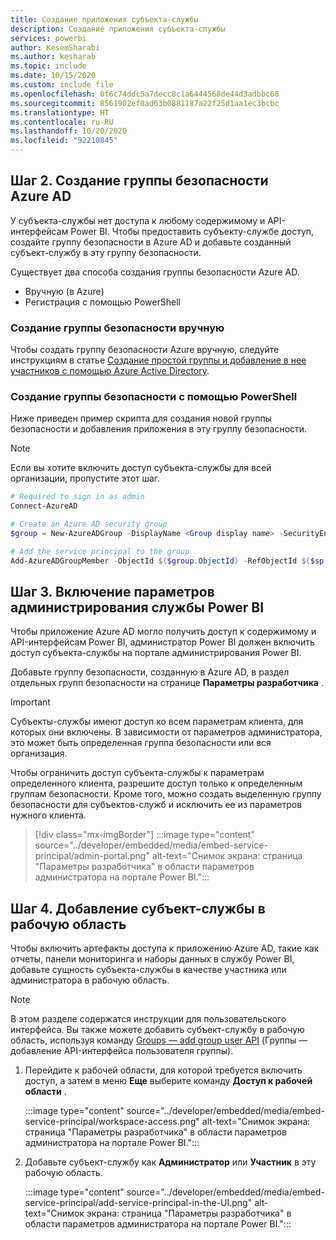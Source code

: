 ```yaml
---
title: Создание приложения субъекта-службы
description: Создание приложения субъекта-службы
services: powerbi
author: KesemSharabi
ms.author: kesharab
ms.topic: include
ms.date: 10/15/2020
ms.custom: include file
ms.openlocfilehash: 0f6c74ddc5a7decc8c1a6444568de44d3adbbc68
ms.sourcegitcommit: 8561902ef0ad63b0881187a22f25d1aa1ec3bcbc
ms.translationtype: HT
ms.contentlocale: ru-RU
ms.lasthandoff: 10/20/2020
ms.locfileid: "92210845"
---
```

## <a name="step-2---create-an-azure-ad-security-group"></a>Шаг 2. Создание группы безопасности Azure AD

У субъекта-службы нет доступа к любому содержимому и API-интерфейсам Power BI. Чтобы предоставить субъекту-службе доступ, создайте группу безопасности в Azure AD и добавьте созданный субъект-службу в эту группу безопасности.

Существует два способа создания группы безопасности Azure AD.
* Вручную (в Azure)
* Регистрация с помощью PowerShell

### <a name="create-a-security-group-manually"></a>Создание группы безопасности вручную

Чтобы создать группу безопасности Azure вручную, следуйте инструкциям в статье [Создание простой группы и добавление в нее участников с помощью Azure Active Directory](/azure/active-directory/fundamentals/active-directory-groups-create-azure-portal). 

### <a name="create-a-security-group-using-powershell"></a>Создание группы безопасности с помощью PowerShell

Ниже приведен пример скрипта для создания новой группы безопасности и добавления приложения в эту группу безопасности.

>[!NOTE]
>Если вы хотите включить доступ субъекта-службы для всей организации, пропустите этот шаг.

```powershell
# Required to sign in as admin
Connect-AzureAD

# Create an Azure AD security group
$group = New-AzureADGroup -DisplayName <Group display name> -SecurityEnabled $true -MailEnabled $false -MailNickName notSet

# Add the service principal to the group
Add-AzureADGroupMember -ObjectId $($group.ObjectId) -RefObjectId $($sp.ObjectId)
```

## <a name="step-3---enable-the-power-bi-service-admin-settings"></a>Шаг 3. Включение параметров администрирования службы Power BI

Чтобы приложение Azure AD могло получить доступ к содержимому и API-интерфейсам Power BI, администратор Power BI должен включить доступ субъекта-службы на портале администрирования Power BI.

Добавьте группу безопасности, созданную в Azure AD, в раздел отдельных групп безопасности на странице **Параметры разработчика** .

>[!IMPORTANT]
>Субъекты-службы имеют доступ ко всем параметрам клиента, для которых они включены. В зависимости от параметров администратора, это может быть определенная группа безопасности или вся организация.
>
>Чтобы ограничить доступ субъекта-службы к параметрам определенного клиента, разрешите доступ только к определенным группам безопасности. Кроме того, можно создать выделенную группу безопасности для субъектов-служб и исключить ее из параметров нужного клиента.

>[!div class="mx-imgBorder"]
>:::image type="content" source="../developer/embedded/media/embed-service-principal/admin-portal.png" alt-text="Снимок экрана: страница &quot;Параметры разработчика&quot; в области параметров администратора на портале Power BI.":::

## <a name="step-4---add-the-service-principal-to-your-workspace"></a>Шаг 4. Добавление субъект-службы в рабочую область

Чтобы включить артефакты доступа к приложению Azure AD, такие как отчеты, панели мониторинга и наборы данных в службу Power BI, добавьте сущность субъекта-службы в качестве участника или администратора в рабочую область.

>[!NOTE]
>В этом разделе содержатся инструкции для пользовательского интерфейса. Вы также можете добавить субъект-службу в рабочую область, используя команду [Groups — add group user API](/rest/api/power-bi/groups/addgroupuser) (Группы — добавление API-интерфейса пользователя группы).

1. Перейдите к рабочей области, для которой требуется включить доступ, а затем в меню **Еще** выберите команду **Доступ к рабочей области** .

    :::image type="content" source="../developer/embedded/media/embed-service-principal/workspace-access.png" alt-text="Снимок экрана: страница &quot;Параметры разработчика&quot; в области параметров администратора на портале Power BI.":::

2. Добавьте субъект-службу как **Администратор** или **Участник** в эту рабочую область.

    :::image type="content" source="../developer/embedded/media/embed-service-principal/add-service-principal-in-the-UI.png" alt-text="Снимок экрана: страница &quot;Параметры разработчика&quot; в области параметров администратора на портале Power BI.":::